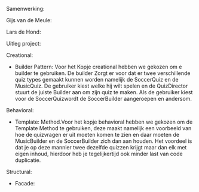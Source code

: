 Samenwerking: 

Gijs van de Meule:

Lars de Hond:






Uitleg project:

Creational: 
- Builder Pattern: Voor het Kopje creational hebben we gekozen om e builder te gebruiken. De builder Zorgt er voor dat er twee verschillende quiz types gemaakt kunnen worden namelijk de SoccerQuiz en de MusicQuiz. De gebruiker kiest welke hij wilt spelen en de QuizDirector stuurt de juiste Builder aan om zijn quiz te maken. Als de gebruiker kiest voor de SoccerQuizwordt de SoccerBuilder aangeroepen en andersom. 

Behavioral: 
- Template: Method.Voor het kopje behavioral hebben we gekozen om de Template Method te gebruiken, deze maakt namelijk een voorbeeld van hoe de quizvragen er uit moeten komen te zien en daar moeten de MusicBuilder en de SoccerBuilder zich dan aan houden. Het voordeel is dat je op deze mannier twee dezelfde quizzen krijgt maar dan elk met eigen inhoud, hierdoor heb je tegelijkertijd ook minder last van code duplicatie. 

Structural:
- Facade: 


